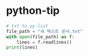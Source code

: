 # python-tip

```python
# txt to py-list
file_path = "새 텍스트 문서.txt"
with open(file_path) as f:
    lines = f.readlines()
print(lines)
```
